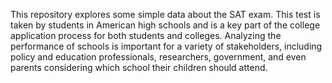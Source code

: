 This repository explores some simple data about the SAT exam. This test is taken by students in American high schools and is a key part of the college application process for both students and colleges.
Analyzing the performance of schools is important for a variety of stakeholders, including policy and education professionals, researchers, government, and even parents considering which school their children should attend.

